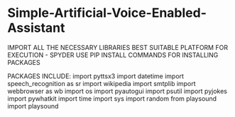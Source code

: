 # Simple-Artificial-Voice-Enabled-Assistant

IMPORT ALL THE NECESSARY LIBRARIES
BEST SUITABLE PLATFORM FOR EXECUTION - SPYDER
USE PIP INSTALL COMMANDS FOR INSTALLING PACKAGES

PACKAGES INCLUDE:
import pyttsx3
import datetime
import speech_recognition as sr
import wikipedia
import smtplib
import webbrowser as wb
import os
import pyautogui
import psutil
import pyjokes
import pywhatkit
import time
import sys
import random
from playsound import playsound
